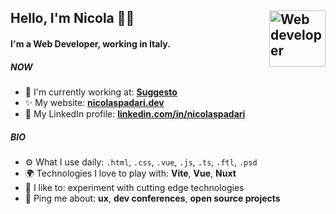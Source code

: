 ## Hello, I'm Nicola 👋🏻 [<img src="https://svgshare.com/i/iRL.svg" alt="Web developer" width="90" height="90" align="right">](https://nicolaspadari.dev) 

#### I'm a Web Developer, working in Italy.

##### NOW

- 🏢 I'm currently working at: **[Suggesto](https://suggesto.it)**
- ✨ My website: **[nicolaspadari.dev](https://nicolaspadari.dev)**
- 📄 My LinkedIn profile: **[linkedin.com/in/nicolaspadari](https://www.linkedin.com/in/nicolaspadari)**

##### BIO

- ⚙️ What I use daily: `.html`, `.css`, `.vue`, `.js`, `.ts`, `.ftl`, `.psd`
- 🌍 Technologies I love to play with: **Vite**, **Vue**, **Nuxt**
- 💅 I like to: experiment with cutting edge technologies
- 💬 Ping me about: **ux**, **dev conferences**, **open source projects**
